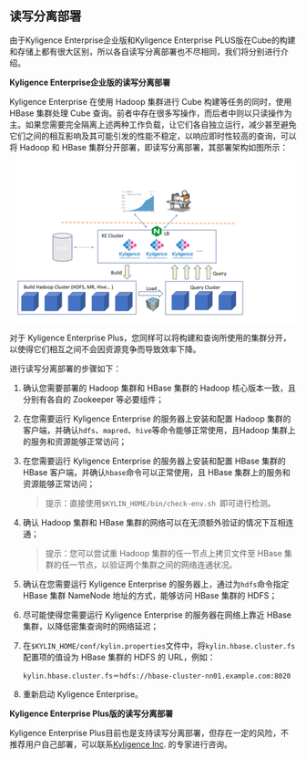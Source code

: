 ## 读写分离部署
由于Kyligence Enterprise企业版和Kyligence Enterprise PLUS版在Cube的构建和存储上都有很大区别，所以各自读写分离部署也不尽相同，我们将分别进行介绍。

**Kyligence Enterprise企业版的读写分离部署**

Kyligence Enterprise 在使用 Hadoop 集群进行 Cube 构建等任务的同时，使用 HBase 集群处理 Cube 查询。前者中存在很多写操作，而后者中则以只读操作为主。如果您需要完全隔离上述两种工作负载，让它们各自独立运行，减少甚至避免它们之间的相互影响及其可能引发的性能不稳定，以响应即时性较高的查询，可以将 Hadoop 和 HBase 集群分开部署，即读写分离部署，其部署架构如图所示：

![](advancing_installation_images/advancing_installation_read_write_separation.png)

对于 Kyligence Enterprise Plus，您同样可以将构建和查询所使用的集群分开，以使得它们相互之间不会因资源竞争而导致效率下降。

进行读写分离部署的步骤如下：

1. 确认您需要部署的 Hadoop 集群和 HBase 集群的 Hadoop 核心版本一致，且分别有各自的 Zookeeper 等必要组件；

2. 在您需要运行 Kyligence Enterprise 的服务器上安装和配置 Hadoop 集群的客户端，并确认`hdfs`、`mapred`、`hive`等命令能够正常使用，且Hadoop 集群上的服务和资源能够正常访问；

3. 在您需要运行 Kyligence Enterprise 的服务器上安装和配置 HBase 集群的 HBase 客户端，并确认`hbase`命令可以正常使用，且 HBase 集群上的服务和资源能够正常访问；

   > 提示：直接使用`$KYLIN_HOME/bin/check-env.sh `即可进行检测。

4. 确认 Hadoop 集群和 HBase 集群的网络可以在无须额外验证的情况下互相连通；

   > 提示：您可以尝试重 Hadoop 集群的任一节点上拷贝文件至 HBase 集群的任一节点，以验证两个集群之间的网络连通状况。

5. 确认在您需要运行 Kyligence Enterprise 的服务器上，通过为`hdfs`命令指定 HBase 集群 NameNode 地址的方式，能够访问 HBase 集群的 HDFS；

6. 尽可能使得您需要运行 Kyligence Enterprise 的服务器在网络上靠近 HBase 集群，以降低密集查询时的网络延迟；

7. 在`$KYLIN_HOME/conf/kylin.properties`文件中，将`kylin.hbase.cluster.fs`配置项的值设为 HBase 集群的 HDFS 的 URL，例如：

   ```properties
   kylin.hbase.cluster.fs＝hdfs://hbase-cluster-nn01.example.com:8020
   ```

8. 重新启动 Kyligence Enterprise。


**Kyligence Enterprise Plus版的读写分离部署**

Kyligence Enterprise Plus目前也是支持读写分离部署，但存在一定的风险，不推荐用户自己部署，可以联系[Kyligence Inc](../../introduction/get_support.cn.md). 的专家进行咨询。
